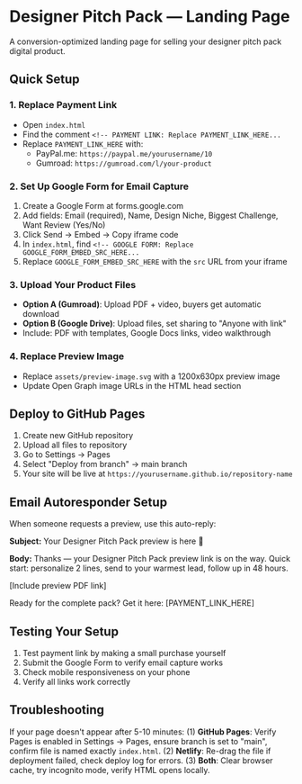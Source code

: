 # Designer Pitch Pack — Landing Page

A conversion-optimized landing page for selling your designer pitch pack digital product.

## Quick Setup

### 1. Replace Payment Link
- Open `index.html`
- Find the comment `<!-- PAYMENT LINK: Replace PAYMENT_LINK_HERE...`
- Replace `PAYMENT_LINK_HERE` with:
  - PayPal.me: `https://paypal.me/yourusername/10`
  - Gumroad: `https://gumroad.com/l/your-product`

### 2. Set Up Google Form for Email Capture
1. Create a Google Form at forms.google.com
2. Add fields: Email (required), Name, Design Niche, Biggest Challenge, Want Review (Yes/No)
3. Click Send → Embed → Copy iframe code
4. In `index.html`, find `<!-- GOOGLE FORM: Replace GOOGLE_FORM_EMBED_SRC_HERE...`
5. Replace `GOOGLE_FORM_EMBED_SRC_HERE` with the `src` URL from your iframe

### 3. Upload Your Product Files
- **Option A (Gumroad)**: Upload PDF + video, buyers get automatic download
- **Option B (Google Drive)**: Upload files, set sharing to "Anyone with link"
- Include: PDF with templates, Google Docs links, video walkthrough

### 4. Replace Preview Image
- Replace `assets/preview-image.svg` with a 1200x630px preview image
- Update Open Graph image URLs in the HTML head section

## Deploy to GitHub Pages
1. Create new GitHub repository
2. Upload all files to repository
3. Go to Settings → Pages
4. Select "Deploy from branch" → main branch
5. Your site will be live at `https://yourusername.github.io/repository-name`


## Email Autoresponder Setup
When someone requests a preview, use this auto-reply:

**Subject:** Your Designer Pitch Pack preview is here 🎨

**Body:** Thanks — your Designer Pitch Pack preview link is on the way. Quick start: personalize 2 lines, send to your warmest lead, follow up in 48 hours.

[Include preview PDF link]

Ready for the complete pack? Get it here: [PAYMENT_LINK_HERE]

## Testing Your Setup
1. Test payment link by making a small purchase yourself
2. Submit the Google Form to verify email capture works
3. Check mobile responsiveness on your phone
4. Verify all links work correctly

## Troubleshooting
If your page doesn't appear after 5-10 minutes: (1) **GitHub Pages**: Verify Pages is enabled in Settings → Pages, ensure branch is set to "main", confirm file is named exactly `index.html`. (2) **Netlify**: Re-drag the file if deployment failed, check deploy log for errors. (3) **Both**: Clear browser cache, try incognito mode, verify HTML opens locally.